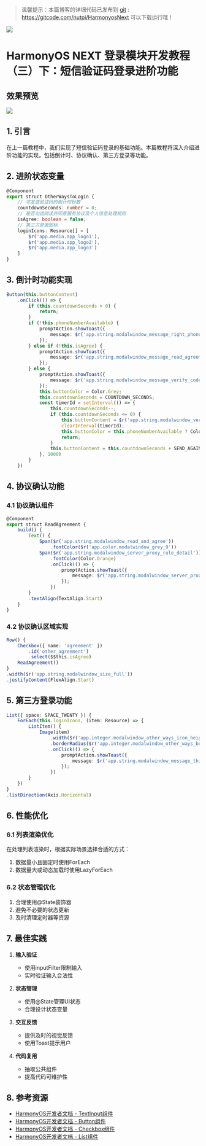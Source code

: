 
  
> 温馨提示：本篇博客的详细代码已发布到 [git](https://gitcode.com/nutpi/HarmonyosNext) : https://gitcode.com/nutpi/HarmonyosNext 可以下载运行哦！
 
 
![](../images/img_0112c511.png)

# HarmonyOS NEXT 登录模块开发教程（三）下：短信验证码登录进阶功能

## 效果预览


![](../images/img_faf286a3.png)

## 1. 引言

在上一篇教程中，我们实现了短信验证码登录的基础功能。本篇教程将深入介绍进阶功能的实现，包括倒计时、协议确认、第三方登录等功能。

## 2. 进阶状态变量

```typescript
@Component
export struct OtherWaysToLogin {
    // 可发送验证码的倒计时秒数
    countdownSeconds: number = 0;
    // 是否勾选阅读并同意服务协议及个人信息处理规则
    isAgree: boolean = false;
    // 第三方登录图标
    loginIcons: Resource[] = [
        $r('app.media.app_logo1'), 
        $r('app.media.app_logo2'), 
        $r('app.media.app_logo3')
    ]
}
```

## 3. 倒计时功能实现

```typescript
Button(this.buttonContent)
    .onClick(() => {
        if (this.countdownSeconds > 0) {
            return;
        }
        if (!this.phoneNumberAvailable) {
            promptAction.showToast({ 
                message: $r('app.string.modalwindow_message_right_phone_number') 
            });
        } else if (!this.isAgree) {
            promptAction.showToast({ 
                message: $r('app.string.modalwindow_message_read_agreement') 
            });
        } else {
            promptAction.showToast({ 
                message: $r('app.string.modalwindow_message_verify_code_send') 
            });
            this.buttonColor = Color.Grey;
            this.countdownSeconds = COUNTDOWN_SECONDS;
            const timerId = setInterval(() => {
                this.countdownSeconds--;
                if (this.countdownSeconds <= 0) {
                    this.buttonContent = $r('app.string.modalwindow_verify');
                    clearInterval(timerId);
                    this.buttonColor = this.phoneNumberAvailable ? Color.Blue : Color.Grey;
                    return;
                }
                this.buttonContent = this.countdownSeconds + SEND_AGAIN_IN_SECONDS;
            }, 1000)
        }
    })
```

## 4. 协议确认功能

### 4.1 协议确认组件

```typescript
@Component
export struct ReadAgreement {
    build() {
        Text() {
            Span($r('app.string.modalwindow_read_and_agree'))
                .fontColor($r('app.color.modalwindow_grey_9'))
            Span($r('app.string.modalwindow_server_proxy_rule_detail'))
                .fontColor(Color.Orange)
                .onClick(() => {
                    promptAction.showToast({ 
                        message: $r('app.string.modalwindow_server_proxy_rule_detail') 
                    });
                })
        }
        .textAlign(TextAlign.Start)
    }
}
```

### 4.2 协议确认区域实现

```typescript
Row() {
    Checkbox({ name: 'agreement' })
        .id('other_agreement')
        .select($$this.isAgree)
    ReadAgreement()
}
.width($r('app.string.modalwindow_size_full'))
.justifyContent(FlexAlign.Start)
```

## 5. 第三方登录功能

```typescript
List({ space: SPACE_TWENTY }) {
    ForEach(this.loginIcons, (item: Resource) => {
        ListItem() {
            Image(item)
                .width($r('app.integer.modalwindow_other_ways_icon_height'))
                .borderRadius($r('app.integer.modalwindow_other_ways_border_radius'))
                .onClick(() => {
                    promptAction.showToast({ 
                        message: $r('app.string.modalwindow_message_third_party_authorization') 
                    });
                })
        }
    })
}
.listDirection(Axis.Horizontal)
```

## 6. 性能优化

### 6.1 列表渲染优化

在处理列表渲染时，根据实际场景选择合适的方式：
1. 数据量小且固定时使用ForEach
2. 数据量大或动态加载时使用LazyForEach

### 6.2 状态管理优化

1. 合理使用@State装饰器
2. 避免不必要的状态更新
3. 及时清理定时器等资源

## 7. 最佳实践

1. **输入验证**
   - 使用inputFilter限制输入
   - 实时验证输入合法性

2. **状态管理**
   - 使用@State管理UI状态
   - 合理设计状态变量

3. **交互反馈**
   - 提供及时的视觉反馈
   - 使用Toast提示用户

4. **代码复用**
   - 抽取公共组件
   - 提高代码可维护性

## 8. 参考资源

- [HarmonyOS开发者文档 - TextInput组件](https://developer.huawei.com/consumer/cn/doc/harmonyos-guides/arkts-textinput-0000001473537794)
- [HarmonyOS开发者文档 - Button组件](https://developer.huawei.com/consumer/cn/doc/harmonyos-guides/arkts-button-0000001473697342)
- [HarmonyOS开发者文档 - Checkbox组件](https://developer.huawei.com/consumer/cn/doc/harmonyos-guides/arkts-checkbox-0000001473697346)
- [HarmonyOS开发者文档 - List组件](https://developer.huawei.com/consumer/cn/doc/harmonyos-guides/arkts-list-0000001504527473)
 
 
